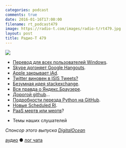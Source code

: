 ```yaml
---
categories: podcast
comments: true
date: 2016-01-16T17:00:00
filename: rt_podcast479
image: https://radio-t.com/images/radio-t/rt479.jpg
layout: post
title: Радио-Т 479
---
```


![](https://radio-t.com/images/radio-t/rt479.jpg)

- [Перевод для всех пользователей Windows](http://time.com/4180457/skype-real-time-translator-windows/).
- [Skype догоняет Google Hangouts](http://www.businessinsider.com/microsoft-just-gave-skype-group-video-calls-2016-1).
- [Apple закрывает iAd](http://venturebeat.com/2016/01/15/apple-is-shutting-down-its-iad-app-network-on-june-30/).
- [Twitter виновен в ISIS Tweets?](http://blogs.wsj.com/law/2016/01/15/can-twitter-be-liable-for-isis-tweets/)
- [Безумная идея stackexchange](http://meta.stackexchange.com/questions/272956/a-new-code-license-the-mit-this-time-with-attribution-required?cb=1).
- [Вся правда о Яндекс.Браузере](http://gaskarov.com/yabrowser/).
- [Дорогой github](https://github.com/dear-github/dear-github)...
- [Подробности перезда Python на GitHub](http://www.snarky.ca/the-history-behind-the-decision-to-move-python-to-github).
- [Новые Scheduled RI](https://aws.amazon.com/blogs/aws/new-scheduled-reserved-instances/?sc_channel=em).
- [PaaS мертв или мертв](http://blog.fortrabbit.com/cloudscapes-rerevisited)?
* Темы наших слушателей

_Спонсор этого выпуска [DigitalOcean](https://www.digitalocean.com)_

[аудио](http://cdn.radio-t.com/rt_podcast479.mp3) ● [лог чата](http://chat.radio-t.com/logs/radio-t-479.html)
<audio src="http://cdn.radio-t.com/rt_podcast479.mp3" preload="none"></audio>
